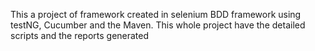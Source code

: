 This a project of framework created in selenium BDD framework using testNG, Cucumber  and the Maven. This whole project have the detailed scripts and the reports generated
